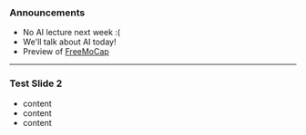 ### Announcements
- No AI lecture next week :( 
- We'll talk about AI today!
- Preview of [FreeMoCap](https://freemocap.org)

___
### Test Slide 2
- content 
- content
- content

